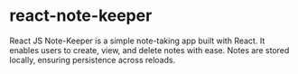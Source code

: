 # react-note-keeper
React JS Note-Keeper is a simple note-taking app built with React. It enables users to create, view, and delete notes with ease. Notes are stored locally, ensuring persistence across reloads.
